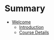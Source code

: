 # Summary

* [Welcome](README.md)
   * [Introduction](introduction.md)
   * [Course Details](course_details.md)

